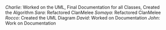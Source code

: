 _Charlie_: Worked on the UML, Final Documentation for all Classes, Created the Algorithm
_Sara_: Refactored ClanMelee
_Somaya_: Refactored ClanMelee
_Rocco_: Created the UML Diagram
_David_: Worked on Documentation
_John_: Work on Documentation